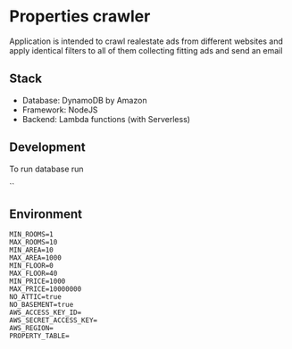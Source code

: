 # Properties crawler

Application is intended to crawl realestate ads from different websites and apply identical filters to all of them collecting fitting ads and send an email 

## Stack

* Database: DynamoDB by Amazon
* Framework: NodeJS
* Backend: Lambda functions (with Serverless)

## Development 

To run database run

``

## Environment

```
MIN_ROOMS=1
MAX_ROOMS=10
MIN_AREA=10
MAX_AREA=1000
MIN_FLOOR=0
MAX_FLOOR=40
MIN_PRICE=1000
MAX_PRICE=10000000
NO_ATTIC=true
NO_BASEMENT=true
AWS_ACCESS_KEY_ID=
AWS_SECRET_ACCESS_KEY=
AWS_REGION=
PROPERTY_TABLE=
```